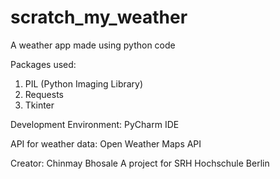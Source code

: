 # scratch_my_weather
A weather app made using python code

Packages used:
1. PIL (Python Imaging Library)
2. Requests
3. Tkinter

Development Environment:
PyCharm IDE

API for weather data:
Open Weather Maps API

Creator: Chinmay Bhosale
A project for SRH Hochschule Berlin
